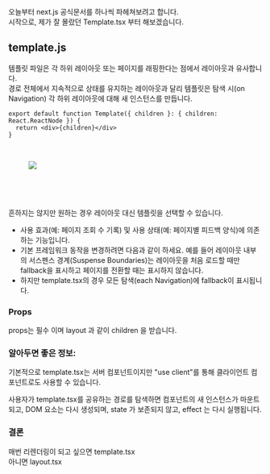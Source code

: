 <p data-ke-size="size16">오늘부터 next.js 공식문서를 하나씩 파헤쳐보려고 합니다.<br />시작으로, 제가 잘 몰랐던 Template.tsx 부터 해보겠습니다.</p>
<h2 data-ke-size="size26">template.js</h2>
<p data-ke-size="size16">템플릿 파일은 각 하위 레이아웃 또는 페이지를 래핑한다는 점에서 레이아웃과 유사합니다.<br />경로 전체에서 지속적으로 상태를 유지하는 레이아웃과 달리 템플릿은 탐색 시(on Navigation) 각 하위 레이아웃에 대해 새 인스턴스를 만듭니다.</p>
<pre class="javascript"><code>export default function Template({ children }: { children: React.ReactNode }) {
  return &lt;div&gt;{children}&lt;/div&gt;
}</code></pre>
<p data-ke-size="size16">&nbsp;</p>
<p><figure class="imageblock alignCenter" data-ke-mobileStyle="widthOrigin" data-origin-width="1600" data-origin-height="444"><span data-url="https://blog.kakaocdn.net/dn/V4zYu/btsInx8dxm4/4dNS1DSwifXwfkUVQXpWDK/img.png" data-phocus="https://blog.kakaocdn.net/dn/V4zYu/btsInx8dxm4/4dNS1DSwifXwfkUVQXpWDK/img.png"><img src="https://blog.kakaocdn.net/dn/V4zYu/btsInx8dxm4/4dNS1DSwifXwfkUVQXpWDK/img.png" srcset="https://img1.daumcdn.net/thumb/R1280x0/?scode=mtistory2&fname=https%3A%2F%2Fblog.kakaocdn.net%2Fdn%2FV4zYu%2FbtsInx8dxm4%2F4dNS1DSwifXwfkUVQXpWDK%2Fimg.png" onerror="this.onerror=null; this.src='//t1.daumcdn.net/tistory_admin/static/images/no-image-v1.png'; this.srcset='//t1.daumcdn.net/tistory_admin/static/images/no-image-v1.png';" data-origin-width="1600" data-origin-height="444"/></span></figure>
</p>
<p data-ke-size="size16">&nbsp;</p>
<p data-ke-size="size16">&nbsp;</p>
<p data-ke-size="size16">흔하지는 않지만 원하는 경우 레이아웃 대신 템플릿을 선택할 수 있습니다.</p>
<ul style="list-style-type: disc;" data-ke-list-type="disc">
<li>사용 효과(예: 페이지 조회 수 기록) 및 사용 상태(예: 페이지별 피드백 양식)에 의존하는 기능입니다.</li>
<li>기본 프레임워크 동작을 변경하려면 다음과 같이 하세요. 예를 들어 레이아웃 내부의 서스펜스 경계(Suspense Boundaries)는 레이아웃을 처음 로드할 때만 fallback을 표시하고 페이지를 전환할 때는 표시하지 않습니다.</li>
<li>하지만 template.tsx의 경우 모든 탐색(each Navigation)에 fallback이 표시됩니다.</li>
</ul>
<h3 data-ke-size="size23">Props</h3>
<p data-ke-size="size16">props는 필수 이며 layout 과 같이 children 을 받습니다.</p>
<h3 data-ke-size="size23">알아두면 좋은 정보:</h3>
<p data-ke-size="size16">기본적으로  template.tsx는 서버 컴포넌트이지만 "use client"를 통해 클라이언트 컴포넌트로도 사용할 수 있습니다.</p>
<p data-ke-size="size16">사용자가  template.tsx를 공유하는 경로를 탐색하면 컴포넌트의 새 인스턴스가 마운트되고, DOM 요소는 다시 생성되며, state 가 보존되지 않고, effect 는 다시 실행됩니다.</p>
<h3 data-ke-size="size23">결론</h3>
<p data-ke-size="size16">매번 리렌더링이 되고 싶으면 template.tsx<br />아니면 layout.tsx</p>
